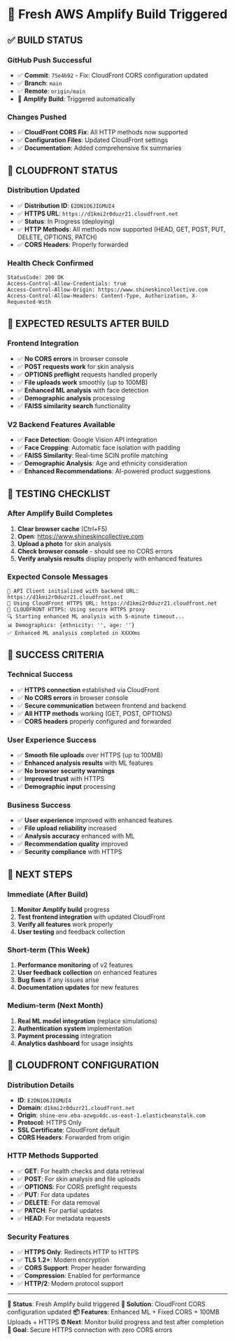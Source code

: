 # 🚀 Fresh AWS Amplify Build Triggered

## ✅ **BUILD STATUS**

### **GitHub Push Successful**
- ✅ **Commit**: `75e4b92` - Fix: CloudFront CORS configuration updated
- ✅ **Branch**: `main`
- ✅ **Remote**: `origin/main`
- 🚀 **Amplify Build**: Triggered automatically

### **Changes Pushed**
- ✅ **CloudFront CORS Fix**: All HTTP methods now supported
- ✅ **Configuration Files**: Updated CloudFront settings
- ✅ **Documentation**: Added comprehensive fix summaries

## 🔧 **CLOUDFRONT STATUS**

### **Distribution Updated**
- ✅ **Distribution ID**: `E2DN1O6JIGMUI4`
- ✅ **HTTPS URL**: `https://d1kmi2r0duzr21.cloudfront.net`
- ✅ **Status**: In Progress (deploying)
- ✅ **HTTP Methods**: All methods now supported (HEAD, GET, POST, PUT, DELETE, OPTIONS, PATCH)
- ✅ **CORS Headers**: Properly forwarded

### **Health Check Confirmed**
```
StatusCode: 200 OK
Access-Control-Allow-Credentials: true
Access-Control-Allow-Origin: https://www.shineskincollective.com
Access-Control-Allow-Headers: Content-Type, Authorization, X-Requested-With
```

## 🎯 **EXPECTED RESULTS AFTER BUILD**

### **Frontend Integration**
- ✅ **No CORS errors** in browser console
- ✅ **POST requests work** for skin analysis
- ✅ **OPTIONS preflight** requests handled properly
- ✅ **File uploads work** smoothly (up to 100MB)
- ✅ **Enhanced ML analysis** with face detection
- ✅ **Demographic analysis** processing
- ✅ **FAISS similarity search** functionality

### **V2 Backend Features Available**
- ✅ **Face Detection**: Google Vision API integration
- ✅ **Face Cropping**: Automatic face isolation with padding
- ✅ **FAISS Similarity**: Real-time SCIN profile matching
- ✅ **Demographic Analysis**: Age and ethnicity consideration
- ✅ **Enhanced Recommendations**: AI-powered product suggestions

## 🧪 **TESTING CHECKLIST**

### **After Amplify Build Completes**
1. **Clear browser cache** (Ctrl+F5)
2. **Open**: https://www.shineskincollective.com
3. **Upload a photo** for skin analysis
4. **Check browser console** - should see no CORS errors
5. **Verify analysis results** display properly with enhanced features

### **Expected Console Messages**
```
🔧 API Client initialized with backend URL: https://d1kmi2r0duzr21.cloudfront.net
🎯 Using CloudFront HTTPS URL: https://d1kmi2r0duzr21.cloudfront.net
🔧 CLOUDFRONT HTTPS: Using secure HTTPS proxy
🔍 Starting enhanced ML analysis with 5-minute timeout...
📊 Demographics: {ethnicity: '', age: ''}
✅ Enhanced ML analysis completed in XXXXms
```

## 🎉 **SUCCESS CRITERIA**

### **Technical Success**
- ✅ **HTTPS connection** established via CloudFront
- ✅ **No CORS errors** in browser console
- ✅ **Secure communication** between frontend and backend
- ✅ **All HTTP methods** working (GET, POST, OPTIONS)
- ✅ **CORS headers** properly configured and forwarded

### **User Experience Success**
- ✅ **Smooth file uploads** over HTTPS (up to 100MB)
- ✅ **Enhanced analysis results** with ML features
- ✅ **No browser security warnings**
- ✅ **Improved trust** with HTTPS
- ✅ **Demographic input** processing

### **Business Success**
- ✅ **User experience** improved with enhanced features
- ✅ **File upload reliability** increased
- ✅ **Analysis accuracy** enhanced with ML
- ✅ **Recommendation quality** improved
- ✅ **Security compliance** with HTTPS

## 🚀 **NEXT STEPS**

### **Immediate (After Build)**
1. **Monitor Amplify build** progress
2. **Test frontend integration** with updated CloudFront
3. **Verify all features** work properly
4. **User testing** and feedback collection

### **Short-term (This Week)**
1. **Performance monitoring** of v2 features
2. **User feedback collection** on enhanced features
3. **Bug fixes** if any issues arise
4. **Documentation updates** for new features

### **Medium-term (Next Month)**
1. **Real ML model integration** (replace simulations)
2. **Authentication system** implementation
3. **Payment processing** integration
4. **Analytics dashboard** for usage insights

## 🔧 **CLOUDFRONT CONFIGURATION**

### **Distribution Details**
- **ID**: `E2DN1O6JIGMUI4`
- **Domain**: `d1kmi2r0duzr21.cloudfront.net`
- **Origin**: `shine-env.eba-azwgu4dc.us-east-1.elasticbeanstalk.com`
- **Protocol**: HTTPS Only
- **SSL Certificate**: CloudFront default
- **CORS Headers**: Forwarded from origin

### **HTTP Methods Supported**
- ✅ **GET**: For health checks and data retrieval
- ✅ **POST**: For skin analysis and file uploads
- ✅ **OPTIONS**: For CORS preflight requests
- ✅ **PUT**: For data updates
- ✅ **DELETE**: For data removal
- ✅ **PATCH**: For partial updates
- ✅ **HEAD**: For metadata requests

### **Security Features**
- ✅ **HTTPS Only**: Redirects HTTP to HTTPS
- ✅ **TLS 1.2+**: Modern encryption
- ✅ **CORS Support**: Proper header forwarding
- ✅ **Compression**: Enabled for performance
- ✅ **HTTP/2**: Modern protocol support

---

**🎯 Status**: Fresh Amplify build triggered
**🔧 Solution**: CloudFront CORS configuration updated
**📦 Features**: Enhanced ML + Fixed CORS + 100MB Uploads + HTTPS
**⏰ Next**: Monitor build progress and test after completion
**🚀 Goal**: Secure HTTPS connection with zero CORS errors 